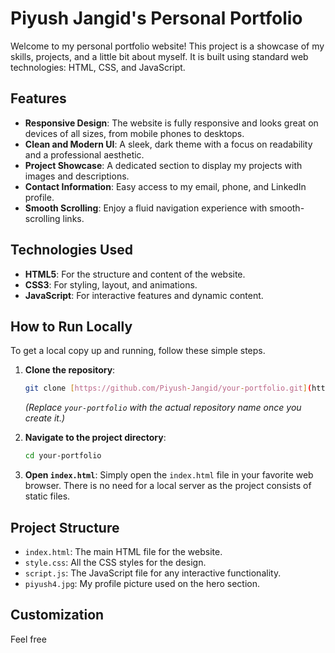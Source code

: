 # Piyush Jangid's Personal Portfolio

Welcome to my personal portfolio website! This project is a showcase of my skills, projects, and a little bit about myself. It is built using standard web technologies: HTML, CSS, and JavaScript.

## Features

- **Responsive Design**: The website is fully responsive and looks great on devices of all sizes, from mobile phones to desktops.
- **Clean and Modern UI**: A sleek, dark theme with a focus on readability and a professional aesthetic.
- **Project Showcase**: A dedicated section to display my projects with images and descriptions.
- **Contact Information**: Easy access to my email, phone, and LinkedIn profile.
- **Smooth Scrolling**: Enjoy a fluid navigation experience with smooth-scrolling links.

## Technologies Used

- **HTML5**: For the structure and content of the website.
- **CSS3**: For styling, layout, and animations.
- **JavaScript**: For interactive features and dynamic content.

## How to Run Locally

To get a local copy up and running, follow these simple steps.

1.  **Clone the repository**:
    ```sh
    git clone [https://github.com/Piyush-Jangid/your-portfolio.git](https://github.com/Piyush-Jangid/your-portfolio.git)
    ```
    *(Replace `your-portfolio` with the actual repository name once you create it.)*

2.  **Navigate to the project directory**:
    ```sh
    cd your-portfolio
    ```

3.  **Open `index.html`**:
    Simply open the `index.html` file in your favorite web browser. There is no need for a local server as the project consists of static files.

## Project Structure

-   `index.html`: The main HTML file for the website.
-   `style.css`: All the CSS styles for the design.
-   `script.js`: The JavaScript file for any interactive functionality.
-   `piyush4.jpg`: My profile picture used on the hero section.

## Customization

Feel free